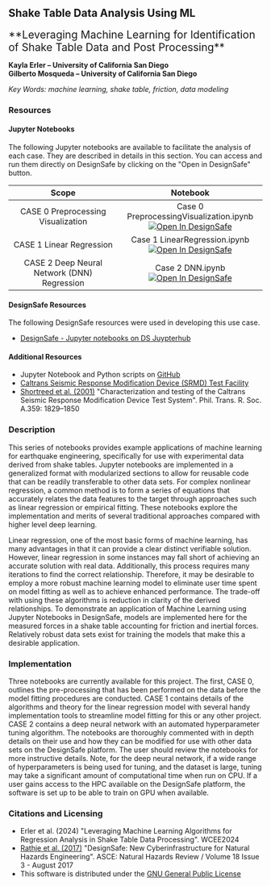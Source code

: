 ## Shake Table Data Analysis Using ML

<span style="font-size:1.5em;">
**Leveraging Machine Learning for Identification of Shake Table Data and Post Processing**
</span>

**Kayla Erler – University of California San Diego** <br>
**Gilberto Mosqueda – University of California San Diego**

*Key Words: machine learning, shake table, friction, data modeling*

### Resources
 
#### Jupyter Notebooks
The following Jupyter notebooks are available to facilitate the analysis of each case. They are described in details in this section. You can access and run them directly on DesignSafe by clicking on the "Open in DesignSafe" button.

| Scope | Notebook |
| :-------: | :---------:  |
| CASE 0 Preprocessing Visualization | Case 0 PreprocessingVisualization.ipynb <br> [![Open In DesignSafe](https://raw.githubusercontent.com/geoelements/LearnMPM/main/DesignSafe-Badge.svg)](https://jupyter.designsafe-ci.org/hub/user-redirect/lab/tree/CommunityData/Use%20Case%20Products/Shake%20Table%20ML%20Data%20Analysis/Case%200%20PreprocessingVisualization.ipynb) |
| CASE 1 Linear Regression | Case 1 LinearRegression.ipynb <br> [![Open In DesignSafe](https://raw.githubusercontent.com/geoelements/LearnMPM/main/DesignSafe-Badge.svg)](https://jupyter.designsafe-ci.org/hub/user-redirect/lab/tree/CommunityData/Use%20Case%20Products/Shake%20Table%20ML%20Data%20Analysis/Case%201%20LinearRegression.ipynb) |
| CASE 2 Deep Neural Network (DNN) Regression | Case 2 DNN.ipynb <br> [![Open In DesignSafe](https://raw.githubusercontent.com/geoelements/LearnMPM/main/DesignSafe-Badge.svg)](https://jupyter.designsafe-ci.org/hub/user-redirect/lab/tree/CommunityData/Use%20Case%20Products/Shake%20Table%20ML%20Data%20Analysis/Case%202%20DNN.ipynb) |

#### DesignSafe Resources
The following DesignSafe resources were used in developing this use case.

* [DesignSafe - Jupyter notebooks on DS Juypterhub](https://www.designsafe-ci.org/rw/workspace/#!/Jupyter::Analysis)<br/>

#### Additional Resources
* Jupyter Notebook and Python scripts on [GitHub](https://github.com/Kaylaerler/Structural-Insights-with-ML)
* [Caltrans Seismic Response Modification Device (SRMD) Test Facility](https://se.ucsd.edu/facilities/laboratory-listing/srmd)
* [Shortreed et al.  (2001)](https://royalsocietypublishing.org/doi/10.1098/rsta.2001.0875) &quot;Characterization and testing of the Caltrans Seismic Response Modification Device Test System&quot;. Phil. Trans. R. Soc. A.359: 1829–1850

### Description

This series of notebooks provides example applications of machine learning for earthquake engineering, specifically for use with experimental data derived from shake tables. Jupyter notebooks are implemented in a generalized format with modularized sections to allow for reusable code that can be readily transferable to other data sets. For complex nonlinear regression, a common method is to form a series of equations that accurately relates the data features to the target through approaches such as linear regression or empirical fitting.  These notebooks explore the implementation and merits of several traditional approaches compared with higher level deep learning.

Linear regression, one of the most basic forms of machine learning, has many advantages in that it can provide a clear distinct verifiable solution.  However, linear regression in some instances may fall short of achieving an accurate solution with real data. Additionally, this process requires many iterations to find the correct relationship. Therefore, it may be desirable to employ a more robust machine learning model to eliminate user time spent on model fitting as well as to achieve enhanced performance. The trade-off with using these algorithms is reduction in clarity of the derived relationships. To demonstrate an application of Machine Learning using Jupyter Notebooks in DesignSafe, models are implemented here for the measured forces in a shake table accounting for friction and inertial forces. Relatively robust data sets exist for training the models that make this a desirable application.

### Implementation

Three notebooks are currently available for this project. The first, CASE 0, outlines the pre-processing that has been performed on the data before the model fitting procedures are conducted. CASE 1 contains details of the algorithms and theory for the linear regression model with several handy implementation tools to streamline model fitting for this or any other project. CASE 2 contains a deep neural network with an automated hyperparameter tuning algorithm. The notebooks are thoroughly commented with in depth details on their use and how they can be modified for use with other data sets on the DesignSafe platform. The user should review the notebooks for more instructive details. Note, for the deep neural network, if a wide range of hyperparameters is being used for tuning, and the dataset is large, tuning may take a significant amount of computational time when run on CPU. If a user gains access to the HPC available on the DesignSafe platform, the software is set up to be able to train on GPU when available. 

### Citations and Licensing

* Erler et al. (2024) &quot;Leveraging Machine Learning Algorithms for Regression Analysis in Shake Table Data Processing&quot;.  WCEE2024 
* [Rathje et al. (2017)](https://doi.org/10.1061/(ASCE)NH.1527-6996.0000246) &quot;DesignSafe: New Cyberinfrastructure for Natural Hazards Engineering&quot;. ASCE: Natural Hazards Review / Volume 18 Issue 3 - August 2017
* This software is distributed under the [GNU General Public License](https://www.gnu.org/licenses/gpl-3.0.html)
